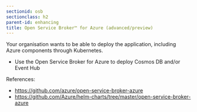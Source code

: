 ```yaml
---
sectionid: osb
sectionclass: h2
parent-id: enhancing
title: Open Service Broker™ for Azure (advanced/preview)
---
```


Your organisation wants to be able to deploy the application, including Azure components through Kubernetes.
 
- Use the Open Service Broker for Azure to deploy Cosmos DB and/or Event Hub
 
References:
- https://github.com/azure/open-service-broker-azure
- https://github.com/Azure/helm-charts/tree/master/open-service-broker-azure
 
